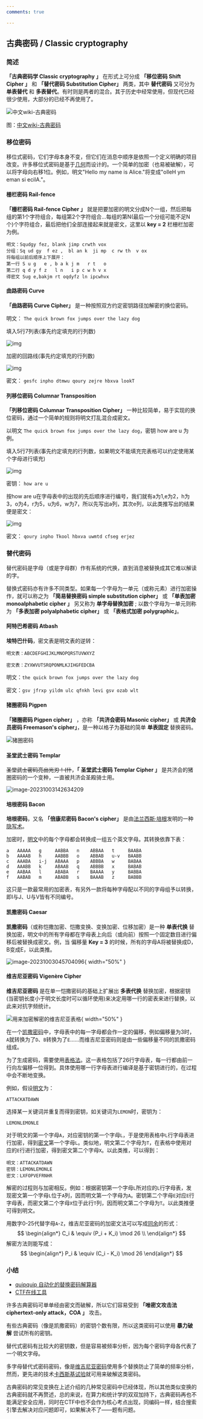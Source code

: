 ```yaml
---
comments: true

---
```

## 古典密码 / Classic cryptography

### 简述

**「古典密码学 Classic cryptography 」** 在形式上可分成 **「移位密码 Shift Cipher 」** 和 **「替代密码 Substitution Cipher」** 两类，其中 **替代密码** 又可分为 **单表替代** 和 **多表替代**。有时则是两者的混合。其于历史中经常使用，但现代已经很少使用，大部分的已经不再使用了。

![中文wiki-古典密码](./assets/image-20230930134521408.png)

图：[中文wiki-古典密码](https://zh.wikipedia.org/wiki/%E5%8F%A4%E5%85%B8%E5%AF%86%E7%A2%BC)

### 移位密码

移位式密码，它们字母本身不变，但它们在消息中顺序是依照一个定义明确的项目改变。许多移位式密码是基于[几何](https://zh.wikipedia.org/wiki/幾何)而设计的。一个简单的加密（也易被破解），可以将字母向右移1位。例如，明文"Hello my name is Alice."将变成"olleH ym eman si ecilA."。

#### 栅栏密码 Rail-fence

**「栅栏密码 Rail-fence Cipher 」** 就是把要加密的明文分成N个一组，然后把每组的第1个字符组合，每组第2个字符组合...每组的第N(最后一个分组可能不足N个)个字符组合，最后把他们全部连接起来就是密文，这里以 **key =  2** 栏栅栏加密为例。

```
明文：Squdgy fez, blank jimp crwth vox
分组：Sq ud gy  f ez ,  bl an k  ji mp  c rw th  v ox 
将每组以前后顺序上下展开：
第一行 S u g   e , b a k j m   r t   o
第二行 q d y f z   l n   i p c w h v x
得密文 Sug e,bakjm rt oqdyfz ln ipcwhvx
```

#### 曲路密码 Curve

**「曲路密码 Curve Cipher」** 是一种按照双方约定密钥路径加解密的换位密码。

明文： `The quick brown fox jumps over the lazy dog`

填入5行7列表(事先约定填充的行列数)

![img](./assets/2016071103145728301.png) 

加密的回路线(事先约定填充的行列数)

![img](./assets/2016071103145873152.png) 

密文： `gesfc inpho dtmwu qoury zejre hbxva lookT`           

#### 列移位密码 Columnar Transposition

**「列移位密码 Columnar Transposition Cipher」** 一种比较简单，易于实现的换位密码，通过一个简单的规则将明文打乱混合成密文。

以明文 `The quick brown fox jumps over the lazy dog`，密钥 how are u 为例。

填入5行7列表(事先约定填充的行列数，如果明文不能填充完表格可以约定使用某个字母进行填充)

![img](./assets/2016071103145728301-1696279955663-5.png) 

密钥： `how are u`

按how are u在字母表中的出现的先后顺序进行编号，我们就有a为1,e为2，h为3，o为4，r为5，u为6，w为7，所以先写出a列，其次e列，以此类推写出的结果便是密文：

![img](./assets/2016071103150019394.png) 

密文： `qoury inpho Tkool hbxva uwmtd cfseg erjez`

### 替代密码

替代密码是字母（或是字母群）作有系统的代换，直到消息被替换成其它难以解读的字。

替换式密码亦有许多不同类型。如果每一个字母为一单元（或称元素）进行加密操作，就可以称之为 **「简易替换密码 simple substitution cipher」** 或 **「单表加密 monoalphabetic cipher 」** 另又称为 **单字母替换加密** ;  以数个字母为一单元则称为 **「多表加密 polyalphabetic cipher」** 或  **「表格式加密 polygraphic」**。

#### 阿特巴希密码 Atbash

**埃特巴什码**，密文表是明文表的逆转：

```
明文表：ABCDEFGHIJKLMNOPQRSTUVWXYZ 

密文表：ZYXWVUTSRQPONMLKJIHGFEDCBA
```

明文：`the quick brown fox jumps over the lazy dog` 

密文：`gsv jfrxp yildm ulc qfnkh levi gsv ozab wlt`

#### 猪圈密码 Pigpen

 **「猪圈密码 Pigpen cipher」** ，亦称 **「共济会密码 Masonic cipher」**   或  **共济会员密码 Freemason's cipher」**，是一种以格子为基础的简单 **单表固定** 替换密码。

![猪圈密码](./assets/1-210929213Z22X.jpg) 



#### 圣堂武士密码 Templar

~~圣堂武士密码亮出光刃！(什~~，**「 圣堂武士密码 Templar Cipher 」** 是共济会的猪圈密码的一个变种，一直被共济会圣殿骑士用。

![image-20231003142634209](./assets/image-20231003142634209.png) 

#### 培根密码 Bacon

**培根密码**，又名 **「倍康尼密码 Bacon's cipher」**  是由[法兰西斯·培根](https://zh.wikipedia.org/wiki/法蘭西斯·培根)发明的一种[隐写术](https://zh.wikipedia.org/wiki/隱寫術)。

加密时，[明文](https://zh.wikipedia.org/wiki/明文)中的每个字母都会转换成一组五个英文字母。其转换依靠下表：

```
a   AAAAA   g     AABBA   n    ABBAA   t     BAABA
b   AAAAB   h     AABBB   o    ABBAB   u-v   BAABB
c   AAABA   i-j   ABAAA   p    ABBBA   w     BABAA
d   AAABB   k     ABAAB   q    ABBBB   x     BABAB
e   AABAA   l     ABABA   r    BAAAA   y     BABBA
f   AABAB   m     ABABB   s    BAAAB   z     BABBB
```

这只是一款最常用的加密表，有另外一款将每种字母配以不同的字母组予以转换，即I与J、U与V皆有不同编号。

#### 凯撒密码 Caesar

**凯撒密码**（或称恺撒加密、恺撒变换、变换加密、位移加密）是一种 **单表代换** 替换加密，明文中的所有字母都在字母表上向后（或向前）按照一个固定数目进行偏移后被替换成密文。例，当 偏移量 **Key = 3** 的时候，所有的字母A将被替换成D，B变成E，以此类推。

![image-20231003045704096](./assets/image-20231003045704096.png){ width="50%" } 

#### 维吉尼亚密码 Vigenère Cipher

**维吉尼亚密码** 是在单一恺撒密码的基础上扩展出 **多表代换** 替换加密，根据密钥(当密钥长度小于明文长度时可以循环使用)来决定用哪一行的密表来进行替换，以此来对抗字频统计。

![用来加密解密的维吉尼亚表格](./assets/4a03e279279cbc74203cbe0a4895e6fd.png){ width="50%" } 

在一个[凯撒密码](https://zh.wikipedia.org/wiki/凱撒密碼)中，字母表中的每一字母都会作一定的偏移，例如偏移量为3时，`A`就转换为了`D`、`B`转换为了`E`……而维吉尼亚密码则是由一些偏移量不同的凯撒密码组成。

为了生成密码，需要使用[表格法](https://zh.wikipedia.org/wiki/表格法)。这一表格包括了26行字母表，每一行都由前一行向左偏移一位得到。具体使用哪一行字母表进行编译是基于密钥进行的，在过程中会不断地变换。

例如，假设[明文](https://zh.wikipedia.org/wiki/明文)为：

```
ATTACKATDAWN
```

选择某一关键词并重复而得到密钥，如关键词为`LEMON`时，密钥为：

```
LEMONLEMONLE
```

对于明文的第一个字母`A`，对应密钥的第一个字母`L`，于是使用表格中`L`行字母表进行加密，得到[密文](https://zh.wikipedia.org/wiki/密文)第一个字母`L`。类似地，明文第二个字母为`T`，在表格中使用对应的`E`行进行加密，得到密文第二个字母`X`。以此类推，可以得到：

```
明文：ATTACKATDAWN
密钥：LEMONLEMONLE
密文：LXFOPVEFRNHR
```

解密的过程则与加密相反。例如：根据密钥第一个字母`L`所对应的`L`行字母表，发现密文第一个字母`L`位于`A`列，因而明文第一个字母为`A`。密钥第二个字母`E`对应`E`行字母表，而密文第二个字母`X`位于此行`T`列，因而明文第二个字母为`T`。以此类推便可得到明文。

用数字0-25代替字母`A`-`Z`，维吉尼亚密码的加密文法可以写成[同余](https://zh.wikipedia.org/wiki/同余)的形式：
$$
\begin{align*}
C_i & \equiv (P_i + K_i) \mod 26 \\
\end{align*}
$$
解密方法则能写成：
$$
\begin{align*}
P_i & \equiv (C_i - K_i) \mod 26
\end{align*}
$$

### 小结

- [quipquip 自动化的替换密码解算器 ](https://quipqiup.com/)
- [CTF在线工具](http://www.hiencode.com/)

许多古典密码可单单经由密文而破解，所以它们容易受到 **「唯密文攻击法 ciphertext-only attack，COA 」** 攻击。

有些古典密码（像是凯撒密码）的密钥个数有限，所以这类密码可以使用 **暴力破解** 尝试所有的密钥。

替代式密码有比较大的密钥数，但是容易被频率分析，因为每个密码字母各代表了一个明文字母。

多字母替代式密码密码，像是[维吉尼亚密码](https://zh.wikipedia.org/wiki/维吉尼亚密码)使用多个替换防止了简单的频率分析，然而，更先进的技术[卡西斯基试验](https://zh.wikipedia.org/wiki/维吉尼亚密码#卡西斯基试验)就可用来破解这类密码。

古典密码的常见变换在上述介绍的几种常见密码中已经体现，所以其他类似变换的古典密码就不再赘述，总的来说，在算力和统计学的双双加持下，古典密码再也不能满足安全应用，同时在CTF中也不会作为核心考点出现，同编码一样，结合搜索引擎去解决对应问题即可，如果解决不了——题有问题。
